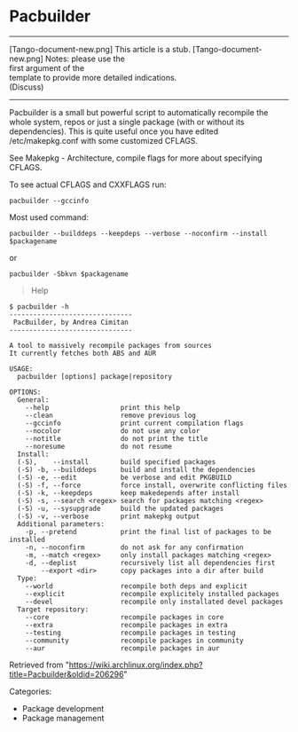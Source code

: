 Pacbuilder
==========

  ------------------------ ------------------------ ------------------------
  [Tango-document-new.png] This article is a stub.  [Tango-document-new.png]
                           Notes: please use the    
                           first argument of the    
                           template to provide more 
                           detailed indications.    
                           (Discuss)                
  ------------------------ ------------------------ ------------------------

Pacbuilder is a small but powerful script to automatically recompile the
whole system, repos or just a single package (with or without its
dependencies). This is quite useful once you have edited
/etc/makepkg.conf with some customized CFLAGS.

See Makepkg - Architecture, compile flags for more about specifying
CFLAGS.

To see actual CFLAGS and CXXFLAGS run:

    pacbuilder --gccinfo

  
 Most used command:

    pacbuilder --builddeps --keepdeps --verbose --noconfirm --install $packagename

or

    pacbuilder -Sbkvn $packagename

> Help

    $ pacbuilder -h
    ------------------------------- 
     PacBuilder, by Andrea Cimitan                                                                                    
    -------------------------------                                                                                   
                                                                                                                     
    A tool to massively recompile packages from sources                                                               
    It currently fetches both ABS and AUR                                                                             

    USAGE:
      pacbuilder [options] package|repository

    OPTIONS:
      General:
        --help                  print this help
        --clean                 remove previous log
        --gccinfo               print current compilation flags
        --nocolor               do not use any color           
        --notitle               do not print the title         
        --noresume              do not resume                  
      Install:                                                 
      (-S),    --install        build specified packages
      (-S) -b, --builddeps      build and install the dependencies
      (-S) -e, --edit           be verbose and edit PKGBUILD
      (-S) -f, --force          force install, overwrite conflicting files
      (-S) -k, --keepdeps       keep makedepends after install
      (-S) -s, --search <regex> search for packages matching <regex>
      (-S) -u, --sysupgrade     build the updated packages
      (-S) -v, --verbose        print makepkg output
      Additional parameters:
        -p, --pretend           print the final list of packages to be installed
        -n, --noconfirm         do not ask for any confirmation
        -m, --match <regex>     only install packages matching <regex>
        -d, --deplist           recursively list all dependencies first
            --export <dir>      copy packages into a dir after build
      Type:
        --world                 recompile both deps and explicit
        --explicit              recompile explicitely installed packages
        --devel                 recompile only installated devel packages
      Target repository:
        --core                  recompile packages in core
        --extra                 recompile packages in extra
        --testing               recompile packages in testing
        --community             recompile packages in community
        --aur                   recompile packages in aur

Retrieved from
"https://wiki.archlinux.org/index.php?title=Pacbuilder&oldid=206296"

Categories:

-   Package development
-   Package management
